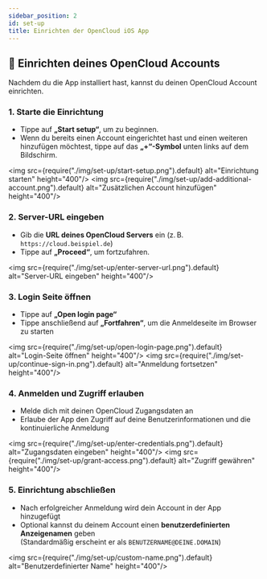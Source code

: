```yaml
---
sidebar_position: 2
id: set-up
title: Einrichten der OpenCloud iOS App
---
```


## 🔐 Einrichten deines OpenCloud Accounts

Nachdem du die App installiert hast, kannst du deinen OpenCloud Account einrichten.

### 1. Starte die Einrichtung

- Tippe auf **„Start setup“**, um zu beginnen.  
- Wenn du bereits einen Account eingerichtet hast und einen weiteren hinzufügen möchtest, tippe auf das **„+“-Symbol** unten links auf dem Bildschirm.

<img src={require("./img/set-up/start-setup.png").default} alt="Einrichtung starten" height="400"/>
<img src={require("./img/set-up/add-additional-account.png").default} alt="Zusätzlichen Account hinzufügen" height="400"/>

### 2. Server-URL eingeben

- Gib die **URL deines OpenCloud Servers** ein (z. B. `https://cloud.beispiel.de`)  
- Tippe auf **„Proceed“**, um fortzufahren.

<img src={require("./img/set-up/enter-server-url.png").default} alt="Server-URL eingeben" height="400"/>

### 3. Login Seite öffnen

- Tippe auf **„Open login page“**
- Tippe anschließend auf **„Fortfahren“**, um die Anmeldeseite im Browser zu starten

<img src={require("./img/set-up/open-login-page.png").default} alt="Login-Seite öffnen" height="400"/>
<img src={require("./img/set-up/continue-sign-in.png").default} alt="Anmeldung fortsetzen" height="400"/>

### 4. Anmelden und Zugriff erlauben

- Melde dich mit deinen OpenCloud Zugangsdaten an  
- Erlaube der App den Zugriff auf deine Benutzerinformationen und die kontinuierliche Anmeldung

<img src={require("./img/set-up/enter-credentials.png").default} alt="Zugangsdaten eingeben" height="400"/>
<img src={require("./img/set-up/grant-access.png").default} alt="Zugriff gewähren" height="400"/>

### 5. Einrichtung abschließen

- Nach erfolgreicher Anmeldung wird dein Account in der App hinzugefügt  
- Optional kannst du deinem Account einen **benutzerdefinierten Anzeigenamen** geben  
  (Standardmäßig erscheint er als `BENUTZERNAME@DEINE.DOMAIN`)

<img src={require("./img/set-up/custom-name.png").default} alt="Benutzerdefinierter Name" height="400"/>
